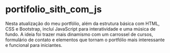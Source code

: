 # portifolio_sith_com_js
Nesta atualização do meu portfólio, além da estrutura básica com HTML, CSS e Bootstrap, incluí JavaScript para interatividade e uma música de fundo. A ideia foi trazer mais dinamismo com um carrossel de cursos, formulário de contato e elementos que tornam o portfólio mais interessante e funcional para iniciantes.
